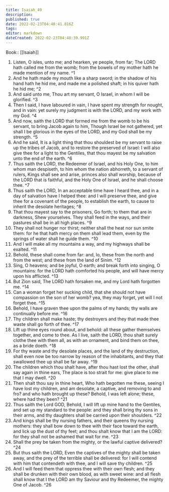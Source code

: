 ```yaml
---
title: Isaiah_49
description: 
published: true
date: 2022-02-23T04:48:41.816Z
tags: 
editor: markdown
dateCreated: 2022-02-23T04:48:39.991Z
---
```


 Book:: [[Isaiah]]
 1. Listen, O isles, unto me; and hearken, ye people, from far; The LORD hath called me from the womb; from the bowels of my mother hath he made mention of my name. ^1
 2. And he hath made my mouth like a sharp sword; in the shadow of his hand hath he hid me, and made me a polished shaft; in his quiver hath he hid me; ^2
 3. And said unto me, Thou art my servant, O Israel, in whom I will be glorified. ^3
 4. Then I said, I have laboured in vain, I have spent my strength for nought, and in vain: yet surely my judgment is with the LORD, and my work with my God. ^4
 5. And now, saith the LORD that formed me from the womb to be his servant, to bring Jacob again to him, Though Israel be not gathered, yet shall I be glorious in the eyes of the LORD, and my God shall be my strength. ^5
 6. And he said, It is a light thing that thou shouldest be my servant to raise up the tribes of Jacob, and to restore the preserved of Israel: I will also give thee for a light to the Gentiles, that thou mayest be my salvation unto the end of the earth. ^6
 7. Thus saith the LORD, the Redeemer of Israel, and his Holy One, to him whom man despiseth, to him whom the nation abhorreth, to a servant of rulers, Kings shall see and arise, princes also shall worship, because of the LORD that is faithful, and the Holy One of Israel, and he shall choose thee. ^7
 8. Thus saith the LORD, In an acceptable time have I heard thee, and in a day of salvation have I helped thee: and I will preserve thee, and give thee for a covenant of the people, to establish the earth, to cause to inherit the desolate heritages; ^8
 9. That thou mayest say to the prisoners, Go forth; to them that are in darkness, Shew yourselves. They shall feed in the ways, and their pastures shall be in all high places. ^9
 10. They shall not hunger nor thirst; neither shall the heat nor sun smite them: for he that hath mercy on them shall lead them, even by the springs of water shall he guide them. ^10
 11. And I will make all my mountains a way, and my highways shall be exalted. ^11
 12. Behold, these shall come from far: and, lo, these from the north and from the west; and these from the land of Sinim. ^12
 13. Sing, O heavens; and be joyful, O earth; and break forth into singing, O mountains: for the LORD hath comforted his people, and will have mercy upon his afflicted. ^13
 14. But Zion said, The LORD hath forsaken me, and my Lord hath forgotten me. ^14
 15. Can a woman forget her sucking child, that she should not have compassion on the son of her womb? yea, they may forget, yet will I not forget thee. ^15
 16. Behold, I have graven thee upon the palms of my hands; thy walls are continually before me. ^16
 17. Thy children shall make haste; thy destroyers and they that made thee waste shall go forth of thee. ^17
 18. Lift up thine eyes round about, and behold: all these gather themselves together, and come to thee. As I live, saith the LORD, thou shalt surely clothe thee with them all, as with an ornament, and bind them on thee, as a bride doeth. ^18
 19. For thy waste and thy desolate places, and the land of thy destruction, shall even now be too narrow by reason of the inhabitants, and they that swallowed thee up shall be far away. ^19
 20. The children which thou shalt have, after thou hast lost the other, shall say again in thine ears, The place is too strait for me: give place to me that I may dwell. ^20
 21. Then shalt thou say in thine heart, Who hath begotten me these, seeing I have lost my children, and am desolate, a captive, and removing to and fro? and who hath brought up these? Behold, I was left alone; these, where had they been? ^21
 22. Thus saith the Lord GOD, Behold, I will lift up mine hand to the Gentiles, and set up my standard to the people: and they shall bring thy sons in their arms, and thy daughters shall be carried upon their shoulders. ^22
 23. And kings shall be thy nursing fathers, and their queens thy nursing mothers: they shall bow down to thee with their face toward the earth, and lick up the dust of thy feet; and thou shalt know that I am the LORD: for they shall not be ashamed that wait for me. ^23
 24. Shall the prey be taken from the mighty, or the lawful captive delivered? ^24
 25. But thus saith the LORD, Even the captives of the mighty shall be taken away, and the prey of the terrible shall be delivered: for I will contend with him that contendeth with thee, and I will save thy children. ^25
 26. And I will feed them that oppress thee with their own flesh; and they shall be drunken with their own blood, as with sweet wine: and all flesh shall know that I the LORD am thy Saviour and thy Redeemer, the mighty One of Jacob. ^26
